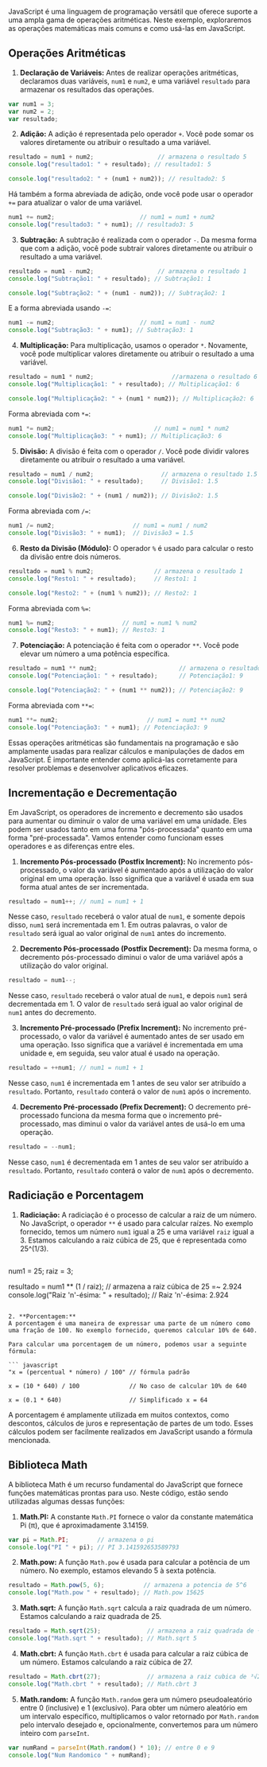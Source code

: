JavaScript é uma linguagem de programação versátil que oferece suporte a uma ampla gama de operações aritméticas. Neste exemplo, exploraremos as operações matemáticas mais comuns e como usá-las em JavaScript.

## Operações Aritméticas
1. **Declaração de Variáveis:**
Antes de realizar operações aritméticas, declaramos duas variáveis, `num1` e `num2`, e uma variável `resultado` para armazenar os resultados das operações.

```javascript
var num1 = 3;
var num2 = 2;
var resultado;
```

2. **Adição:**
A adição é representada pelo operador `+`. Você pode somar os valores diretamente ou atribuir o resultado a uma variável.

```javascript
resultado = num1 + num2;                  // armazena o resultado 5
console.log("resultado1: " + resultado); // resultado1: 5

console.log("resultado2: " + (num1 + num2)); // resultado2: 5
```

Há também a forma abreviada de adição, onde você pode usar o operador `+=` para atualizar o valor de uma variável.
```javascript
num1 += num2;                        // num1 = num1 + num2
console.log("resultado3: " + num1); // resultado3: 5
```

3. **Subtração:**
A subtração é realizada com o operador `-`. Da mesma forma que com a adição, você pode subtrair valores diretamente ou atribuir o resultado a uma variável.

```javascript
resultado = num1 - num2;                  // armazena o resultado 1
console.log("Subtração1: " + resultado); // Subtração1: 1

console.log("Subtração2: " + (num1 - num2)); // Subtração2: 1
```

E a forma abreviada usando `-=`:
```javascript
num1 -= num2;                        // num1 = num1 - num2
console.log("Subtração3: " + num1); // Subtração3: 1
```

4. **Multiplicação:**
Para multiplicação, usamos o operador `*`. Novamente, você pode multiplicar valores diretamente ou atribuir o resultado a uma variável.

```javascript
resultado = num1 * num2;                      //armazena o resultado 6
console.log("Multiplicação1: " + resultado); // Multiplicação1: 6

console.log("Multiplicação2: " + (num1 * num2)); // Multiplicação2: 6
```

Forma abreviada com `*=`:
```javascript
num1 *= num2;                            // num1 = num1 * num2
console.log("Multiplicação3: " + num1); // Multiplicação3: 6 
```

5. **Divisão:**
A divisão é feita com o operador `/`. Você pode dividir valores diretamente ou atribuir o resultado a uma variável.

```javascript
resultado = num1 / num2;                   // armazena o resultado 1.5
console.log("Divisão1: " + resultado);     // Divisão1: 1.5

console.log("Divisão2: " + (num1 / num2)); // Divisão2: 1.5
```

Forma abreviada com `/=`:
```javascript
num1 /= num2;                      // num1 = num1 / num2
console.log("Divisão3: " + num1);  // Divisão3 = 1.5 
```

6. **Resto da Divisão (Módulo):**
O operador `%` é usado para calcular o resto da divisão entre dois números.

```javascript
resultado = num1 % num2;                 // armazena o resultado 1
console.log("Resto1: " + resultado);     // Resto1: 1 

console.log("Resto2: " + (num1 % num2)); // Resto2: 1
```

Forma abreviada com `%=`:
```javascript
num1 %= num2;                   // num1 = num1 % num2
console.log("Resto3: " + num1); // Resto3: 1
```

7. **Potenciação:**
A potenciação é feita com o operador `**`. Você pode elevar um número a uma potência específica.

```javascript
resultado = num1 ** num2;                       // armazena o resultado 9
console.log("Potenciação1: " + resultado);      // Potenciação1: 9 

console.log("Potenciação2: " + (num1 ** num2)); // Potenciação2: 9
```

Forma abreviada com `**=`:
```javascript
num1 **= num2;                         // num1 = num1 ** num2
console.log("Potenciação3: " + num1); // Potenciação3: 9
```

Essas operações aritméticas são fundamentais na programação e são amplamente usadas para realizar cálculos e manipulações de dados em JavaScript. É importante entender como aplicá-las corretamente para resolver problemas e desenvolver aplicativos eficazes.

## Incrementação e Decrementação
Em JavaScript, os operadores de incremento e decremento são usados para aumentar ou diminuir o valor de uma variável em uma unidade. Eles podem ser usados tanto em uma forma "pós-processada" quanto em uma forma "pré-processada". Vamos entender como funcionam esses operadores e as diferenças entre eles.

1. **Incremento Pós-processado (Postfix Increment):**
No incremento pós-processado, o valor da variável é aumentado após a utilização do valor original em uma operação. Isso significa que a variável é usada em sua forma atual antes de ser incrementada.

```javascript
resultado = num1++; // num1 = num1 + 1
```

Nesse caso, `resultado` receberá o valor atual de `num1`, e somente depois disso, `num1` será incrementada em 1. Em outras palavras, o valor de `resultado` será igual ao valor original de `num1` antes do incremento.

2. **Decremento Pós-processado (Postfix Decrement):**
Da mesma forma, o decremento pós-processado diminui o valor de uma variável após a utilização do valor original.

```javascript
resultado = num1--;
```

Nesse caso, `resultado` receberá o valor atual de `num1`, e depois `num1` será decrementada em 1. O valor de `resultado` será igual ao valor original de `num1` antes do decremento.

3. **Incremento Pré-processado (Prefix Increment):**
No incremento pré-processado, o valor da variável é aumentado antes de ser usado em uma operação. Isso significa que a variável é incrementada em uma unidade e, em seguida, seu valor atual é usado na operação.

```javascript
resultado = ++num1; // num1 = num1 + 1
```

Nesse caso, `num1` é incrementada em 1 antes de seu valor ser atribuído a `resultado`. Portanto, `resultado` conterá o valor de `num1` após o incremento.

4. **Decremento Pré-processado (Prefix Decrement):**
O decremento pré-processado funciona da mesma forma que o incremento pré-processado, mas diminui o valor da variável antes de usá-lo em uma operação.

```javascript
resultado = --num1;
```

Nesse caso, `num1` é decrementada em 1 antes de seu valor ser atribuído a `resultado`. Portanto, `resultado` conterá o valor de `num1` após o decremento.

## Radiciação e Porcentagem
1. **Radiciação:** 
A radiciação é o processo de calcular a raiz de um número. No JavaScript, o operador `**` é usado para calcular raízes. No exemplo fornecido, temos um número `num1` igual a 25 e uma variável `raiz` igual a 3. Estamos calculando a raiz cúbica de 25, que é representada como 25^(1/3).
   
   ```javascript
num1 = 25;
raiz = 3;

resultado = num1 ** (1 / raiz); // armazena a raiz cúbica de 25 =~ 2.924
console.log("Raiz 'n'-ésima: " + resultado); // Raiz 'n'-ésima: 2.924
```

2. **Porcentagem:**
A porcentagem é uma maneira de expressar uma parte de um número como uma fração de 100. No exemplo fornecido, queremos calcular 10% de 640.

Para calcular uma porcentagem de um número, podemos usar a seguinte fórmula:

``` javascript
"x = (percentual * número) / 100" // fórmula padrão

x = (10 * 640) / 100              // No caso de calcular 10% de 640

x = (0.1 * 640)                   // Simplificado x = 64
```

A porcentagem é amplamente utilizada em muitos contextos, como descontos, cálculos de juros e representação de partes de um todo. Esses cálculos podem ser facilmente realizados em JavaScript usando a fórmula mencionada.

## Biblioteca Math
A biblioteca Math é um recurso fundamental do JavaScript que fornece funções matemáticas prontas para uso. Neste código, estão sendo utilizadas algumas dessas funções:

1. **Math.PI:** A constante `Math.PI` fornece o valor da constante matemática Pi (π), que é aproximadamente 3.14159.

```javascript
var pi = Math.PI;        // armazena o pi
console.log("PI " + pi); // PI 3.141592653589793
```

2. **Math.pow:** A função `Math.pow` é usada para calcular a potência de um número. No exemplo, estamos elevando 5 à sexta potência.

```javascript
resultado = Math.pow(5, 6);           // armazena a potencia de 5^6
console.log("Math.pow " + resultado); // Math.pow 15625
```

3. **Math.sqrt:** A função `Math.sqrt` calcula a raiz quadrada de um número. Estamos calculando a raiz quadrada de 25.

```javascript
resultado = Math.sqrt(25);             // armazena a raiz quadrada de ²√25
console.log("Math.sqrt " + resultado); // Math.sqrt 5
```

4. **Math.cbrt:** A função `Math.cbrt` é usada para calcular a raiz cúbica de um número. Estamos calculando a raiz cúbica de 27.

```javascript
resultado = Math.cbrt(27);             // armazena a raiz cubica de ³√27
console.log("Math.cbrt " + resultado); // Math.cbrt 3
```

5. **Math.random:** A função `Math.random` gera um número pseudoaleatório entre 0 (inclusive) e 1 (exclusivo). Para obter um número aleatório em um intervalo específico, multiplicamos o valor retornado por `Math.random` pelo intervalo desejado e, opcionalmente, convertemos para um número inteiro com `parseInt`. 

```javascript
var numRand = parseInt(Math.random() * 10); // entre 0 e 9
console.log("Num Randomico " + numRand);
```